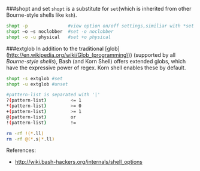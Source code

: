 ###shopt and set
`shopt` is a substitute for `set`(which is inherited from other Bourne-style shells like `ksh`).

```bash
shopt -p               #view option on/off settings,similiar with *set -o*
shopt –o –s noclobber  #set -o noclobber
shopt -o -u physical   #set +o physical
```

###extglob
In addition to the traditional [glob](http://en.wikipedia.org/wiki/Glob_(programming\)) (supported by all _Bourne-style shells_), Bash (and Korn Shell) offers extended globs, which have the expressive power of regex. Korn shell enables these by default.

```bash
shopt -s extglob #set
shopt -u extglob #unset
```
```bash
#pattern-list is separated with '|'
?(pattern-list)         <= 1
*(pattern-list)         >= 0
+(pattern-list)         >= 1
@(pattern-list)         or
!(pattern-list)         !=

rm -rf !(*.ll)
rm -rf @(*.s|*.ll)          
```

References:
- <http://wiki.bash-hackers.org/internals/shell_options>
